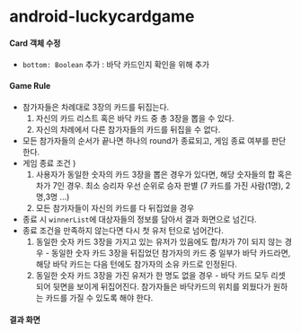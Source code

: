 # android-luckycardgame
#### Card 객체 수정
- `bottom: Boolean` 추가 : 바닥 카드인지 확인을 위해 추가


#### Game Rule
- 참가자들은 차례대로 3장의 카드를 뒤집는다.
  1. 자신의 카드 리스트 혹은 바닥 카드 중 총 3장을 뽑을 수 있다.
  2. 자신의 차례에서 다른 참가자들의 카드를 뒤집을 수 없다.
- 모든 참가자들의 순서가 끝나면 하나의 round가 종료되고, 게임 종료 여부를 판단 한다.
- 게임 종료 조건 )
  1. 사용자가 동일한 숫자의 카드 3장을 뽑은 경우가 있다면, 해당 숫자들의 합 혹은 차가 7인 경우. 최소 승리자 우선 순위로 승자 판별 (7 카드를 가진 사람(1명), 2명,3명 ...)
  2. 모든 참가자들이 자신의 카드를 다 뒤집었을 경우
- 종료 시 `winnerList`에 대상자들의 정보를 담아서 결과 화면으로 넘긴다.
- 종료 조건을 만족하지 않는다면 다시 첫 유저 턴으로 넘어간다. 
  1. 동일한 숫자 카드 3장을 가지고 있는 유저가 있음에도 합/차가 7이 되지 않는 경우 - 동일한 숫자 카드 3장을 뒤집었던 참가자의 카드 중 일부가 바닥 카드라면, 해당 바닥 카드는 다음 턴에도 참가자의 소유 카드로 인정된다.
  2. 동일한 숫자 카드 3장을 가진 유저가 한 명도 없을 경우 - 바닥 카드 모두 리셋 되어 뒷면을 보이게 뒤집어진다. 참가자들은 바닥카드의 위치를 외웠다가 원하는 카드를 가질 수 있도록 해야 한다.


#### 결과 화면 
